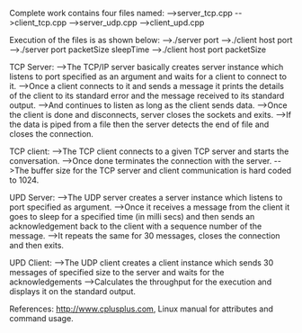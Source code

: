 Complete work contains four files named:
-->server_tcp.cpp
-->client_tcp.cpp
-->server_udp.cpp
-->client_upd.cpp

Execution of the files is as shown below:
-->./server port
-->./client host port
-->./server port packetSize sleepTime
-->./client host port packetSize

TCP Server:
-->The TCP/IP server basically creates server instance which listens to port specified as an argument and waits for a client to connect to it.
-->Once a client connects to it and sends a message it prints the details of the client to its standard error and the message received to its standard output.
-->And continues to listen as long as the client sends data.
-->Once the client is done and disconnects, server closes the sockets and exits.
-->If the data is piped from a file then the server detects the end of file and closes the connection.

TCP client:
-->The TCP client connects to a given TCP server and starts the conversation.
-->Once done terminates the connection with the server.
-->The buffer size for the TCP server and client communication is hard coded to 1024.

UPD Server:
-->The UDP server creates a server instance which listens to port specified as argument.
-->Once it receives a message from the client it goes to sleep for a specified time (in milli secs) and then sends an acknowledgement back to the client with a sequence number of the message. 
-->It repeats the same for 30 messages, closes the connection and then exits.

UPD Client:
-->The UDP client creates a client instance which sends 30 messages of specified size to the server and waits for the acknowledgements
-->Calculates the throughput for the execution and displays it on the standard output.


References:
http://www.cplusplus.com, Linux manual for attributes and command usage.
